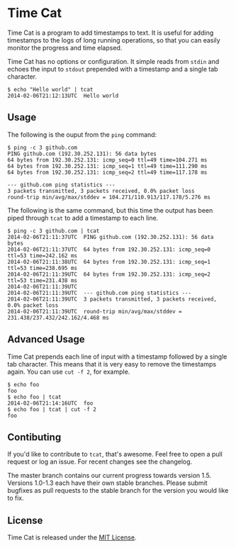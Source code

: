 # Time Cat
Time Cat is a program to add timestamps to text. It is useful for adding timestamps to the logs of long running operations, so that you can easily monitor the progress and time elapsed.

Time Cat has no options or configuration. It simple reads from `stdin` and echoes the input to `stdout` prepended with a timestamp and a single tab character.

```
$ echo "Hello world" | tcat
2014-02-06T21:12:13UTC  Hello world
```

## Usage
The following is the ouput from the `ping` command: 
```
$ ping -c 3 github.com
PING github.com (192.30.252.131): 56 data bytes
64 bytes from 192.30.252.131: icmp_seq=0 ttl=49 time=104.271 ms
64 bytes from 192.30.252.131: icmp_seq=1 ttl=49 time=111.290 ms
64 bytes from 192.30.252.131: icmp_seq=2 ttl=49 time=117.178 ms

--- github.com ping statistics ---
3 packets transmitted, 3 packets received, 0.0% packet loss
round-trip min/avg/max/stddev = 104.271/110.913/117.178/5.276 ms
```
The following is the same command, but this time the output has been piped through `tcat` to add a timestamp to each line.
```
$ ping -c 3 github.com | tcat
2014-02-06T21:11:37UTC  PING github.com (192.30.252.131): 56 data bytes
2014-02-06T21:11:37UTC  64 bytes from 192.30.252.131: icmp_seq=0 ttl=53 time=242.162 ms
2014-02-06T21:11:38UTC  64 bytes from 192.30.252.131: icmp_seq=1 ttl=53 time=238.695 ms
2014-02-06T21:11:39UTC  64 bytes from 192.30.252.131: icmp_seq=2 ttl=53 time=231.438 ms
2014-02-06T21:11:39UTC
2014-02-06T21:11:39UTC  --- github.com ping statistics ---
2014-02-06T21:11:39UTC  3 packets transmitted, 3 packets received, 0.0% packet loss
2014-02-06T21:11:39UTC  round-trip min/avg/max/stddev = 231.438/237.432/242.162/4.468 ms
```

## Advanced Usage
Time Cat prepends each line of input with a timestamp followed by a single tab character. This means that it is very easy to remove the timestamps again. You can use `cut -f 2`, for example.
```
$ echo foo
foo
$ echo foo | tcat
2014-02-06T21:14:16UTC  foo
$ echo foo | tcat | cut -f 2
foo
```

## Contibuting
If you'd like to contribute to `tcat`, that's awesome. Feel free to open a pull request or log an issue. For recent changes see the changelog.

The master branch contains our current progress towards version 1.5. Versions 1.0-1.3 each have their own stable branches. Please submit bugfixes as pull requests to the stable branch for the version you would like to fix.

## License
Time Cat is released under the [MIT License](http://www.opensource.org/licenses/MIT).